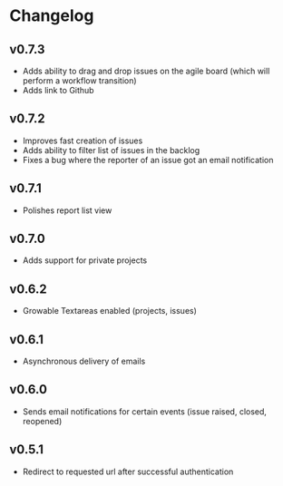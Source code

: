 # Changelog

## v0.7.3

* Adds ability to drag and drop issues on the agile board (which will perform a workflow transition)
* Adds link to Github

## v0.7.2

* Improves fast creation of issues
* Adds ability to filter list of issues in the backlog
* Fixes a bug where the reporter of an issue got an email notification

## v0.7.1

* Polishes report list view

## v0.7.0

* Adds support for private projects

## v0.6.2

* Growable Textareas enabled (projects, issues)

## v0.6.1

* Asynchronous delivery of emails

## v0.6.0

* Sends email notifications for certain events (issue raised, closed, reopened)

## v0.5.1

* Redirect to requested url after successful authentication
